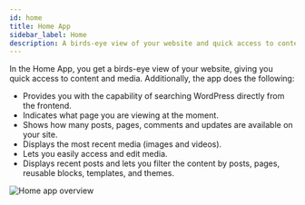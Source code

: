 ```yaml
---
id: home
title: Home App
sidebar_label: Home
description: A birds-eye view of your website and quick access to content.
---
```


In the Home App, you get a birds-eye view of your website, giving you quick access to content and media. Additionally, the app does the following:

* Provides you with the capability of searching WordPress directly from the frontend.
* Indicates what page you are viewing at the moment.
* Shows how many posts, pages, comments and updates are available on your site.
* Displays the most recent media (images and videos).
* Lets you easily access and edit media.
* Displays recent posts and lets you filter the content by posts, pages, reusable blocks, templates, and themes.

![Home app overview](/img/assistant/apps--apps-home--1.jpg)



